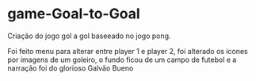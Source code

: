 # game-Goal-to-Goal

Criação do jogo gol a gol baseeado no jogo pong.

Foi feito menu para alterar entre player 1 e player 2, foi alterado os ícones por imagens de um goleiro, o fundo ficou de um campo de futebol e a narração foi 
do glorioso Galvão Bueno

